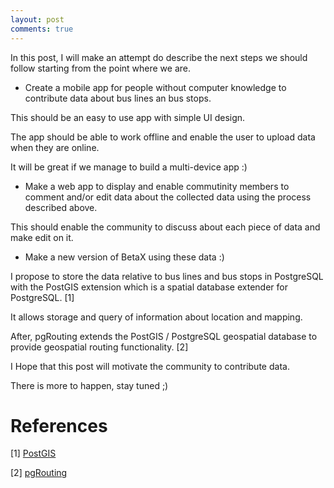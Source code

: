 ```yaml
---
layout: post
comments: true
---
```


In this post, I will make an attempt do describe the next steps
we should follow starting from the point where we are.

- Create a mobile app for people without computer knowledge
to contribute data about bus lines an bus stops.

This should be an easy to use app with simple UI design.

The app should be able to work offline and enable the user to upload data
when they are online.

It will be great if we manage to build a multi-device app :)

- Make a web app to display and enable commutinity members to
comment and/or edit data about the collected data using the process described above.

This should enable the community to discuss about each piece
of data and make edit on it.

- Make a new version of BetaX using these data :)

I propose to store the data relative to bus lines and bus stops in
PostgreSQL with the PostGIS extension which is a spatial database extender for PostgreSQL. [1]

It allows storage and query of information about location and mapping.

After, pgRouting extends the PostGIS / PostgreSQL geospatial database
to provide geospatial routing functionality. [2]

I Hope that this post will motivate the community to contribute data.

There is more to happen, stay tuned ;)

References
===========

[1] [PostGIS](http://postgis.net/)

[2] [pgRouting](http://pgrouting.org/)
